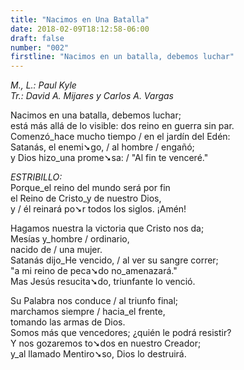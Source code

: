 ```yaml
---
title: "Nacimos en Una Batalla"
date: 2018-02-09T18:12:58-06:00
draft: false
number: "002"
firstline: "Nacimos en un batalla, debemos luchar"
---
```


_M., L.: Paul Kyle_  
_Tr.: David A. Mijares y Carlos A. Vargas_

Nacimos en una batalla, debemos luchar;  
está más allá de lo visible:
dos reino en guerra sin par.  
Comenzó_hace mucho tiempo / en el jardín del Edén:  
Satanás, el enemi➘go, / al hombre / engañó;  
y Dios hizo_una prome➘sa: / "Al fin te venceré."

_ESTRIBILLO:_  
Porque_el reino del mundo será por fin  
el Reino de Cristo_y de nuestro Dios,  
y / él reinará po➘r todos los siglos. ¡Amén!

Hagamos nuestra la victoria que Cristo nos da;  
Mesías y_hombre / ordinario,  
nacido de / una mujer.  
Satanás dijo_He vencido, / al ver su sangre correr;  
"a mi reino de peca➘do no_amenazará."  
Mas Jesús resucita➘do, triunfante lo venció.

Su Palabra nos conduce / al triunfo final;  
marchamos siempre / hacia_el frente,  
tomando las armas de Dios.  
Somos más que vencedores; ¿quién le podrá resistir?  
Y nos gozaremos to➘dos en nuestro Creador;  
y_al llamado Mentiro➘so, Dios lo destruirá.